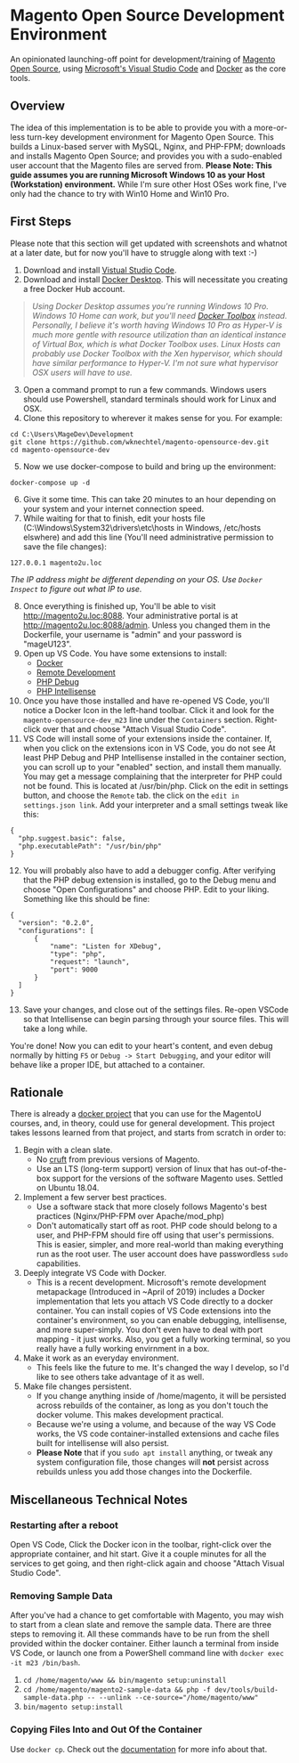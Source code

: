 # Magento Open Source Development Environment
An opinionated launching-off point for development/training of [Magento Open Source](https://magento.com/products/magento-open-source), using [Microsoft's Visual Studio Code](https://code.visualstudio.com/) and [Docker](https://www.docker.com/) as the core tools.

## Overview
The idea of this implementation is to be able to provide you with a more-or-less turn-key development environment for Magento Open Source. This builds a Linux-based server with MySQL, Nginx, and PHP-FPM; downloads and installs Magento Open Source; and provides you with a sudo-enabled user account that the Magento files are served from. **Please Note: This guide assumes you are running Microsoft Windows 10 as your Host (Workstation) environment.** While I'm sure other Host OSes work fine, I've only had the chance to try with Win10 Home and Win10 Pro.

## First Steps
Please note that this section will get updated with screenshots and whatnot at a later date, but for now you'll have to struggle along with text :-)

1. Download and install [Vistual Studio Code](https://code.visualstudio.com/).
2. Download and install [Docker Desktop](https://www.docker.com/products/docker-desktop). This will necessitate you creating a free Docker Hub account. 
  >*Using Docker Desktop assumes you're running Windows 10 Pro. Windows 10 Home can work, but you'll need [Docker Toolbox](https://docs.docker.com/toolbox/toolbox_install_windows/) instead. Personally, I believe it's worth having Windows 10 Pro as Hyper-V is much more gentle with resource utilization than an identical instance of Virtual Box, which is what Docker Toolbox uses. Linux Hosts can probably use Docker Toolbox with the Xen hypervisor, which should have similar performance to Hyper-V. I'm not sure what hypervisor OSX users will have to use.*
3. Open a command prompt to run a few commands. Windows users should use Powershell, standard terminals should work for Linux and OSX.
4. Clone this repository to wherever it makes sense for you. For example:
  ```
  cd C:\Users\MageDev\Development
  git clone https://github.com/wknechtel/magento-opensource-dev.git
  cd magento-opensource-dev
  ```
5. Now we use docker-compose to build and bring up the environment:
  ```
  docker-compose up -d
  ```
6. Give it some time. This can take 20 minutes to an hour depending on your system and your internet connection speed.
7. While waiting for that to finish, edit your hosts file (C:\Windows\System32\drivers\etc\hosts in Windows, /etc/hosts elswhere) and add this line (You'll need administrative permission to save the file changes):
  ```
  127.0.0.1 magento2u.loc
  ```
  *The IP address might be different depending on your OS.  Use `Docker Inspect` to figure out what IP to use.*

8. Once everything is finished up, You'll be able to visit http://magento2u.loc:8088.  Your administrative portal is at http://magento2u.loc:8088/admin.  Unless you changed them in the Dockerfile, your username is "admin" and your password is "mageU123".
9. Open up VS Code. You have some extensions to install:
    * [Docker](https://marketplace.visualstudio.com/items?itemName=ms-azuretools.vscode-docker)
    * [Remote Development](https://marketplace.visualstudio.com/items?itemName=ms-vscode-remote.vscode-remote-extensionpack)
    * [PHP Debug](https://marketplace.visualstudio.com/items?itemName=felixfbecker.php-debug)
    * [PHP Intellisense](https://marketplace.visualstudio.com/items?itemName=felixfbecker.php-intellisense)
10. Once you have those installed and have re-opened VS Code, you'll notice a Docker Icon in the left-hand toolbar. Click it and look for the `magento-opensource-dev_m23` line under the `Containers` section.  Right-click over that and choose "Attach Visual Studio Code".
11. VS Code will install some of your extensions inside the container. If, when you click on the extensions icon in VS Code, you do not see At least PHP Debug and PHP Intellisense installed in the container section, you can scroll up to your "enabled" section, and install them manually. You may get a message complaining that the interpreter for PHP could not be found.  This is located at /usr/bin/php. Click on the edit in settings button, and choose the `Remote` tab.  the click on the `edit in settings.json link`. Add your interpreter and a small settings tweak like this:
  ```
  {
    "php.suggest.basic": false,
    "php.executablePath": "/usr/bin/php"
  }
  ```

12. You will probably also have to add a debugger config.  After verifying that the PHP debug extension is installed, go to the Debug menu and choose "Open Configurations" and choose PHP. Edit to your liking.  Something like this should be fine:
  ```
  {
    "version": "0.2.0",
    "configurations": [
        {
            "name": "Listen for XDebug",
            "type": "php",
            "request": "launch",
            "port": 9000
        }
    ]
  }
  ```

13. Save your changes, and close out of the settings files. Re-open VSCode so that Intellisense can begin parsing through your source files.  This will take a long while.

You're done!  Now you can edit to your heart's content, and even debug normally by hitting `F5` or `Debug -> Start Debugging`, and your editor will behave like a proper IDE, but attached to a container.

## Rationale
There is already a [docker project](https://github.com/mike61988/magento2-dk) that you can use for the MagentoU courses, and, in theory, could use for general development. This project takes lessons learned from that project, and starts from scratch in order to:

1. Begin with a clean slate.
    * No [cruft](https://en.wikipedia.org/wiki/Cruft) from previous versions of Magento.
    * Use an LTS (long-term support) version of linux that has out-of-the-box support for the versions of the software Magento uses.  Settled on Ubuntu 18.04.
2. Implement a few server best practices.
    * Use a software stack that more closely follows Magento's best practices (Nginx/PHP-FPM over Apache/mod_php)
    * Don't automatically start off as root. PHP code should belong to a user, and PHP-FPM should fire off using that user's permissions.  This is easier, simpler, and more real-world than making everything run as the root user. The user account does have passwordless `sudo` capabilities.
3. Deeply integrate VS Code with Docker.
    * This is a recent development. Microsoft's remote development metapackage (Introduced in ~April of 2019) includes a Docker implementation that lets you attach VS Code directly to a docker container. You can install copies of VS Code extensions into the container's environment, so you can enable debugging, intellisense, and more super-simply. You don't even have to deal with port mapping - it just works. Also, you get a fully working terminal, so you really have a fully working envirnment in a box.
4. Make it work as an everyday environment.
    * This feels like the future to me.  It's changed the way I develop, so I'd like to see others take advantage of it as well.
5. Make file changes persistent.
    * If you change anything inside of /home/magento, it will be persisted across rebuilds of the container, as long as you don't touch the docker volume. This makes development practical.
    * Because we're using a volume, and because of the way VS Code works, the VS code container-installed extensions and cache files built for intellisense will also persist.
    * **Please Note** that if you `sudo apt install` anything, or tweak any system configuration file, those changes will **not** persist across rebuilds unless you add those changes into the Dockerfile.

## Miscellaneous Technical Notes

### Restarting after a reboot
Open VS Code, Click the Docker icon in the toolbar, right-click over the appropriate container, and hit start.  Give it a couple minutes for all the services to get going, and then right-click again and choose "Attach Visual Studio Code".

### Removing Sample Data
After you've had a chance to get comfortable with Magento, you may wish to start from a clean slate and remove the sample data. There are three steps to removing it. All these commands have to be run from the shell provided within the docker container.  Either launch a terminal from inside VS Code, or launch one from a PowerShell command line with `docker exec -it m23 /bin/bash`.

1. `cd /home/magento/www && bin/magento setup:uninstall`
2. `cd /home/magento/magento2-sample-data && php -f dev/tools/build-sample-data.php -- --unlink --ce-source="/home/magento/www"`
3. `bin/magento setup:install`

### Copying Files Into and Out Of the Container
Use `docker cp`. Check out the [documentation](https://docs.docker.com/engine/reference/commandline/cp/) for more info about that.
